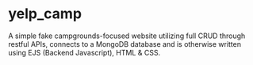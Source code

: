 # yelp_camp
A simple fake campgrounds-focused website utilizing full CRUD through restful APIs, connects to a MongoDB database and is otherwise written using EJS (Backend Javascript), HTML & CSS.
